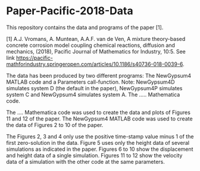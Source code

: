 # Paper-Pacific-2018-Data
This repository contains the data and programs of the paper [1].

[1] A.J. Vromans, A. Muntean, A.A.F. van de Ven, A mixture theory-based concrete corrosion model coupling chemical reactions, diffusion and mechanics, (2018), Pacific Journal of Mathematics for Industry, 10:5. See link https://pacific-mathforindustry.springeropen.com/articles/10.1186/s40736-018-0039-6.

The data has been produced by two different programs: The NewGypsum4 MATLAB code and a Parameters call-function. Note: NewGypsum4D simulates system D (the default in the paper), NewGypsum4P simulates system C and NewGypsum4 simulates system A.
The .....  Mathematica code. 

The .... Mathematica code was used to create the data and plots of Figures 11 and 12 of the paper.
The NewGypsum4 MATLAB code was used to create the data of Figures 2 to 10 of the paper.

The Figures 2, 3 and 4 only use the positive time-stamp value minus 1 of the first zero-solution in the data.
Figure 5 uses only the height data of several simulations as indicated in the paper.
Figures 6 to 10 show the displacement and height data of a single simulation.
Figures 11 to 12 show the velocity data of a simulation with the other code at the same parameters.
